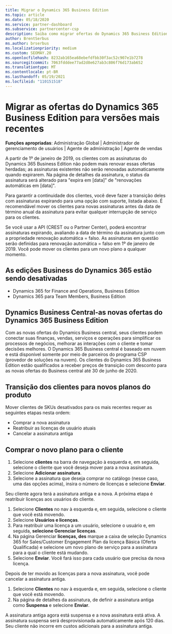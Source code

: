 ```yaml
---
title: Migrar o Dynamics 365 Business Edition
ms.topic: article
ms.date: 05/18/2020
ms.service: partner-dashboard
ms.subservice: partnercenter-csp
description: Saiba como migrar ofertas do Dynamics 365 Business Edition qualificadas para versões mais recentes antes que elas expirem.
author: BrentSerbus
ms.author: brserbus
ms.localizationpriority: medium
ms.custom: SEOMAY.20
ms.openlocfilehash: 8232ab165ea68ebefdfbb30f3ac52c907e1b7278
ms.sourcegitcommit: 7063fdddee77ad2d8e627ab3c806f76d173ab652
ms.translationtype: MT
ms.contentlocale: pt-BR
ms.lasthandoff: 05/19/2021
ms.locfileid: "110151518"
---
```

# <a name="migrate-dynamics-365-business-edition-offers-to-newer-versions"></a>Migrar as ofertas do Dynamics 365 Business Edition para versões mais recentes

**Funções apropriadas**: Administração Global | Administrador de gerenciamento de usuários | Agente de administração | Agente de vendas

A partir de 1º de janeiro de 2019, os clientes com as assinaturas do Dynamics 365 Business Edition não podem mais renovar essas ofertas herdadas; as assinaturas existentes não serão renovadas automaticamente quando expirarem. Na página de detalhes da assinatura, o status da assinatura será alterado para "expira em [data]" de "renovações automáticas em [data]".

Para garantir a continuidade dos clientes, você deve fazer a transição deles com assinaturas expirando para uma opção com suporte, listada abaixo. É recomendável mover os clientes para novas assinaturas antes da data de término anual da assinatura para evitar qualquer interrupção de serviço para os clientes.

Se você usar a API (CREST ou o Partner Center), poderá encontrar assinaturas expirando, avaliando a data de término da assinatura junto com a propriedade renovação automática = falso. As assinaturas em questão serão definidas para renovação automática = falso em 1º de janeiro de 2019. Você pode mover os clientes para um novo plano a qualquer momento. 

## <a name="the-dynamics-365-business-editions-being-retired"></a>As edições Business do Dynamics 365 estão sendo desativadas

- Dynamics 365 for Finance and Operations, Business Edition
- Dynamics 365 para Team Members, Business Edition

## <a name="dynamics-business-central---the-dynamics-365-business-edition-new-offers"></a>Dynamics Business Central-as novas ofertas do Dynamics 365 Business Edition

Com as novas ofertas do Dynamics Business central, seus clientes podem conectar suas finanças, vendas, serviços e operações para simplificar os processos de negócios, melhorar as interações com o cliente e tomar decisões melhores. O Dynamics 365 Business central é baseado em nuvem e está disponível somente por meio de parceiros do programa CSP (provedor de soluções na nuvem).
Os clientes do Dynamics 365 Business Edition estão qualificados a receber preços de transição com desconto para as novas ofertas do Business central até 30 de junho de 2020.

## <a name="transition-customers-to-new-product-plans"></a>Transição dos clientes para novos planos do produto

 Mover clientes de SKUs desativados para os mais recentes requer as seguintes etapas nesta ordem:

- Comprar a nova assinatura
- Reatribuir as licenças de usuário atuais
- Cancelar a assinatura antiga

## <a name="purchase-the-new-plan-for-your-customer"></a>Comprar o novo plano para o cliente

1. Selecione **clientes** na barra de navegação à esquerda e, em seguida, selecione o cliente que você deseja mover para a nova assinatura.
2. Selecione **Adicionar assinatura**.
3. Selecione a assinatura que deseja comprar no catálogo (nesse caso, uma das opções acima), insira o número de licenças e selecione **Enviar**. 

Seu cliente agora terá a assinatura antiga e a nova. A próxima etapa é reatribuir licenças aos usuários do cliente.

1. Selecione **Clientes** no nav à esquerda e, em seguida, selecione o cliente que você está movendo.
2. Selecione **Usuários e licenças**.
3. Para reatribuir uma licença a um usuário, selecione o usuário e, em seguida, **selecione Gerenciar licenças**. 
4. Na página Gerenciar **licenças, des** marque a caixa de seleção Dynamics 365 for Sales/Customer Engagement Plan da licença Básica (Oferta Qualificada) e selecione um novo plano de serviço para a assinatura para a qual o cliente está mudando. 
5. Selecione **Enviar**. Você fará isso para cada usuário que precisa da nova licença. 

Depois de ter movido as licenças para a nova assinatura, você pode cancelar a assinatura antiga. 

1. Selecione **Clientes** no nav à esquerda e, em seguida, selecione o cliente que você está movendo.
2. Na página de detalhes da assinatura, de definir a assinatura antiga como **Suspensa** e selecione **Enviar**.

A assinatura antiga agora está suspensa e a nova assinatura está ativa. A assinatura suspensa será desprovisionada automaticamente após 120 dias. Seu cliente não incorre em custos adicionais para a assinatura antiga.

